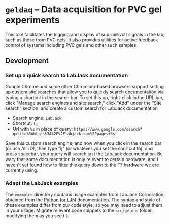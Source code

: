 # `geldaq` – Data acquisition for PVC gel experiments

This tool facilitates the logging and display of sub-millivolt signals in the lab, such as those from PVC gels. It also provides utilities for active feedback control of systems including PVC gels and other such samples.

## Development

### Set up a quick search to LabJack documentation

Google Chrome and some other Chromium-based browsers support setting up custom site searches that allow you to quickly search documentation via typing a shortcut in the search bar. To set this up, right-click in the URL bar, click "Manage search engines and site search," click "Add" under the "Site search" section, and create a custom search for LabJack documentation

- Search engine: `LabJack`
- Shortcut: `lj`
- Url with `%s` in place of query: `https://www.google.com/search?q=site%3Ahttps%3A%2F%2Flabjack.com%2Fpages+%s`

Save this custom search engine, and now when you click in the search bar (or use Alt+D), then type "lj" (or whatever you set the shortcut to), and press spacebar, your query will search just the LabJack documentation. Be wary that some documentation is only relevant to certain hardware, and I haven't yet found how to filter this query down to the T7 hardware we are currently using.

### Adapt the LabJack examples

The `examples` directory contains usage examples from LabJack Corporation, obtained from the [Python for LJM] documentation. The syntax and style of these examples differ from our code style, so you may need to adjust them in your usage. Migrate relevant code snippets to the `src/geldaq` folder, modifying them as you see fit.

[Python for LJM]: <https://labjack.com/pages/support/software/?doc=/software-driver/example-codewrappers/python-for-ljm-windows-mac-linux/>
